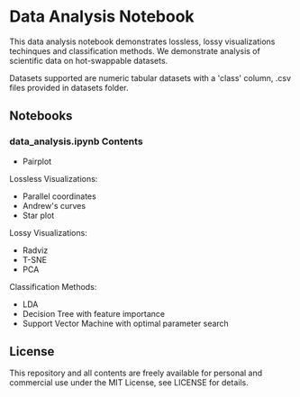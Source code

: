 # Data Analysis Notebook

This data analysis notebook demonstrates lossless, lossy visualizations techinques and classification methods. We demonstrate analysis of scientific data on hot-swappable datasets.  

Datasets supported are numeric tabular datasets with a 'class' column, .csv files provided in datasets folder.  

## Notebooks

### data_analysis.ipynb Contents

- Pairplot

Lossless Visualizations:

- Parallel coordinates
- Andrew's curves
- Star plot

Lossy Visualizations:

- Radviz
- T-SNE
- PCA

Classification Methods:

- LDA
- Decision Tree with feature importance
- Support Vector Machine with optimal parameter search

## License

This repository and all contents are freely available for personal and commercial use under the MIT License, see LICENSE for details.
